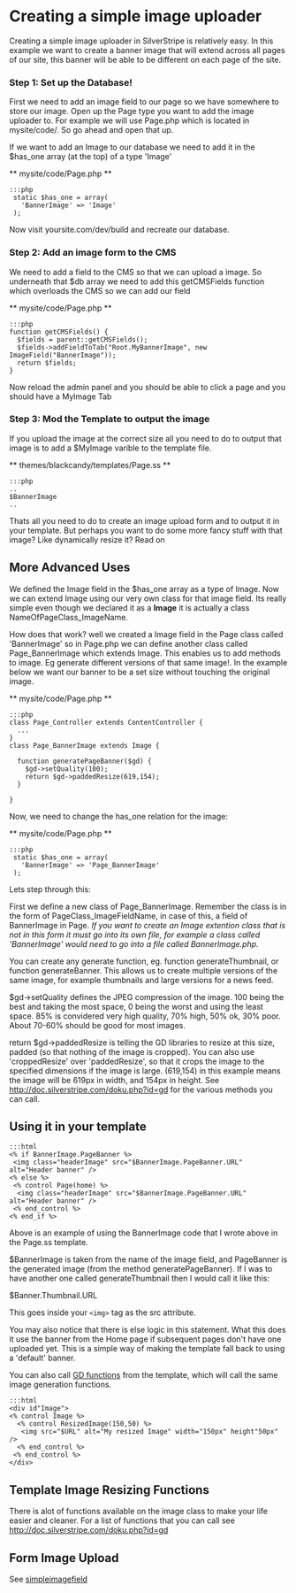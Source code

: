 # Creating a simple image uploader

Creating a simple image uploader in SilverStripe is relatively easy. In this example we want to create a banner image
that will extend across all pages of our site, this banner will be able to be different on each page of the site.

### Step 1: Set up the Database!

First we need to add an image field to our page so we have somewhere to store our image. Open up the Page type you want
to add the image uploader to. For example we will use Page.php which is located in mysite/code/. So go ahead and open
that up.

If we want to add an Image to our database we need to add it in the $has_one array (at the top) of a type 'Image'

** mysite/code/Page.php **

	:::php
	 static $has_one = array(
	   'BannerImage' => 'Image'
	 );


Now visit yoursite.com/dev/build and recreate our database. 

###  Step 2: Add an image form to the CMS

We need to add a field to the CMS so that we can upload a image. So underneath that $db array we need to add this
getCMSFields function which overloads the CMS so we can add our field

** mysite/code/Page.php **

	:::php
	function getCMSFields() {
	  $fields = parent::getCMSFields();
	  $fields->addFieldToTab("Root.MyBannerImage", new ImageField("BannerImage"));
	  return $fields;
	}


Now reload the admin panel and you should be able to click a page and you should have a MyImage Tab

### Step 3: Mod the Template to output the image

If you upload the image at the correct size all you need to do to output that image is to add a $MyImage varible to the
template file.

** themes/blackcandy/templates/Page.ss **

	:::php
	..
	$BannerImage
	..


Thats all you need to do to create an image upload form and to output it in your template. But perhaps you want to do
some more fancy stuff with that image? Like dynamically resize it? Read on





## More Advanced Uses

We defined the Image field in the $has_one array as a type of Image. Now we can extend Image using our very own class
for that image field. Its really simple even though we declared it as a **Image** it is actually a class
NameOfPageClass_ImageName.

How does that work? well we created a Image field in the Page class called 'BannerImage' so in Page.php we can define
another class called Page_BannerImage which extends Image. This enables us to add methods to image. Eg generate
different versions of that same image!. In the example below we want our banner to be a set size without touching the
original image.

** mysite/code/Page.php **

	:::php
	class Page_Controller extends ContentController {
	  ...
	}
	class Page_BannerImage extends Image {
	
	  function generatePageBanner($gd) {
	    $gd->setQuality(100);
	    return $gd->paddedResize(619,154);
	  }
	
	}


Now, we need to change the has_one relation for the image:

** mysite/code/Page.php **

	:::php
	 static $has_one = array(
	   'BannerImage' => 'Page_BannerImage'
	 );


Lets step through this:

First we define a new class of Page_BannerImage. Remember the class is in the form of PageClass_ImageFieldName, in case
of this, a field of BannerImage in Page. *If you want to create an Image extention class that is not in this form it
must go into its own file, for example a class called 'BannerImage' would need to go into a file called
BannerImage.php.*

You can create any generate function, eg. function generateThumbnail, or function generateBanner. This allows us to
create multiple versions of the same image, for example thumbnails and large versions for a news feed.

$gd->setQuality defines the JPEG compression of the image. 100 being the best and taking the most space, 0 being the
worst and using the least space. 85% is convidered very high quality, 70% high, 50% ok, 30% poor. About 70-60% should be
good for most images.

return $gd->paddedResize is telling the GD libraries to resize at this size, padded (so that nothing of the image is
cropped). You can also use 'croppedResize' over 'paddedResize', so that it crops the image to the specified dimensions
if the image is large. (619,154) in this example means the image will be 619px in width, and 154px in height. See
http://doc.silverstripe.com/doku.php?id=gd for the various methods you can call.

## Using it in your template

	:::html
	<% if BannerImage.PageBanner %>
	 <img class="headerImage" src="$BannerImage.PageBanner.URL" alt="Header banner" />
	<% else %>
	 <% control Page(home) %>
	  <img class="headerImage" src="$BannerImage.PageBanner.URL" alt="Header banner" />
	 <% end_control %>
	<% end_if %>


Above is an example of using the BannerImage code that I wrote above in the Page.ss template.

$BannerImage is taken from the name of the image field, and PageBanner is the generated image (from the method
generatePageBanner). If I was to have another one called generateThumbnail then I would call it like this:

$Banner.Thumbnail.URL

This goes inside your `<img>` tag as the src attribute.

You may also notice that there is else logic in this statement. What this does it use the banner from the Home page if
subsequent pages don't have one uploaded yet. This is a simple way of making the template fall back to using a 'default'
banner.

You can also call [GD functions](http://doc.silverstripe.com/doku.php?id=gd) from the template, which will call the same
image generation functions.

	:::html
	<div id"Image">
	<% control Image %>
	  <% control ResizedImage(150,50) %>
	   <img src="$URL" alt="My resized Image" width="150px" height"50px" />
	  <% end_control %>
	 <% end_control %>
	</div>


## Template Image Resizing Functions

There is alot of functions available on the image class to make your life easier and cleaner. For a list of functions
that you can call see http://doc.silverstripe.com/doku.php?id=gd



## Form Image Upload

See [simpleimagefield](simpleimagefield)
